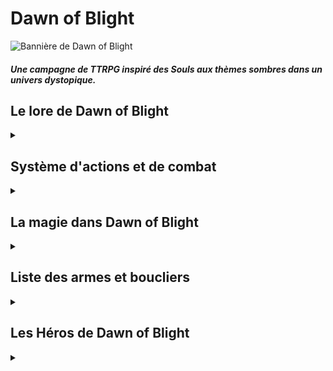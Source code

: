 # Dawn of Blight

![Bannière de Dawn of Blight](DoB_Banner.gif "Dawn of Blight")

##### Une campagne de TTRPG inspiré des Souls aux thèmes sombres dans un univers dystopique.

## Le lore de Dawn of Blight
<details>
<summary></summary>
### Localisation et date

Dawn of Blight prend place dans un futur dystopique où la population de l'Ici, ce plan de l'existence, a été réduite à une mèche de ce qu'elle représentait autrefois par une pandémie destructrice : le Fléau.

### Les comtés du Dawn

Les comtés du Dawn représentent l'entièreté du monde connu. Parmi eux, seul un océan est connu, à l'Est du Dawn, et est jusqu'à preuve du contraire d'une superficie infinie : Le Bord de l'Ici.

Mis à part la Tour de l'Aube et le Coeur Irréel, aucun point d'intérêt n'est connu dans le Dawn : suite aux ravages du Fléau sur les comtés, les villes à haute densité de population ont disparu.

Les clusters de propagation du Fléau se multiplient, et les zones sûres disparaissent les unes après les autres. Toute forme de vie semble être au bord de l'extinction...

Partout, les humains pourrissent et meurent, et avec eux, l'humanité de ceux qui survivent. La méfiance règne et "altruisme" est un mot dont le sens est depuis longtemps oublié.

### Le Fléau

Le Fléau est une affliction maintenant répandue dans le Dawn tout entier. Les personnes affectées par le Fléau semblent souffrir jusque dans le creux de leur âme, rendues démentes par la douleur et les symptômes psychologiques de la maladie longtemps avant qu'elle ne dévore leur enveloppe corporelle.

<img src="blightchest.webp" alt="Le Fléau" width="200"/>
<img src="blightchar1.jpg" alt="Le Fléau" width="150"/>
<img src="blightchar2.jpeg" alt="Le Fléau" width="200"/>

Les populations du Dawn ont des réactions différentes lors d'épidémies du Fléau : certaines tribus de peuples reclus, terrifiés par ses effets, abattent de sang-froid leurs pairs infectés avant de se débarasser de leurs cadavres; D'autres civilisations plus clémentes banissent leurs malades dans une zone de quarantaine où ils vivront et mourront entre eux.

Il est dit qu'aucune âme dans l'Ici ou les Ailleurs ne connaît de remède ni même de traitement contre le Fléau. Il semblerait que cette peste soit inarrêtable.

</details>

## Système d'actions et de combat

<details>
<summary></summary>
Dans Dawn of Blight, le combat est dangereux, et les personnages qui ne sont pas clairement destinés à résister aux coups (comme La Brute, l'Ornementé ou le Maître d'Armes utilisant un bouclier) devront faire preuve d'agilité pour esquiver les coups (le système de combat est orienté vers l'esquive plus que sur le tanking).

Chaque tour représente 6 secondes, pendant lesquelles chaque Héros peut effectuer des actions selon des règles définies. Le personnage peut :

 - Se déplacer de 30ft (~9m)
 - Effectuer une **Action Simple** (AS), comme attaquer avec ou sans arme, se déplacer à nouveau de 30ft ou ouvrir un coffre
 - Effectuer une **Action Rapide** (AR), comme ranger une arme ou en changer, asséner un coup de pommeau ou utiliser une compétence de Héros spécifiquement désignée comme *Rapide*

OU
 - Effectuer une **Action Lente** (AL), qui lui prendra le tour entier, l'immobilisant (comme la *Méditation* de l'Adepte) ou le déplaçant différemment d'un mouvement normal (comme l'*Attaque Sautée Arrière* du Maître d'Armes)


Les Héros ont aussi une et une seule (à l'exception de l'Adepte, du Maître d'armes se remémorant sa Présence et du Corrompu souffrant l'affliction du Jumeau, qui en ont deux) **Réaction** (R) par tour de jeu, leur permettant, alors que leur tour d'action est terminé, de réagir à une attaque ennemi ou un évènement de leur choix (à la discrétion du DM), en effectuant par exemple un pas de côté pour essayer d'éviter un coup d'épée ou une flèche.

Dans de rares cas, un Héros pourra effectuer une **Action Héroïque** (AH). Ces actions sont caractérisées par le fait qu'elles nécessitent plusieurs tours pour être amenées à terme, parfois en restreignant le mouvement du Héros.

### Réactions

#### Parades

Une parade permet au Héros qui l'effectue, s'il porte un bocle, d'ajouter sa Proficiency ou sa Dextérité à sa AC. Si un coup rate de cette façon, Le héros dévie le coup et peut porter un coup en retour ou profiter d'une autre façon de la déstabilisation de son adversaire.

#### Esquives

Une esquive est une manière pour le Héros d'éviter une attaque en en ignorant la totalité des dégâts. Cette Réaction repose énormément sur le jeu de rôle mais constitue une base importante du combat dans Dawn of Blight.

#### Anticipation ("bracing")

Une anticipation est l'action de se préparer à recevoir un coup lorsqu'il est impossible de l'esquiver ou le parer. Selon le contexte, une anticipation peut réduire les dégâts subis.

</details>

## La magie dans Dawn of Blight

<details>
<summary></summary>
Dans les comtés du Dawn, la magie, bien que rare, est puissante. Cependant, peu connaissent réellement ses origines : elle se repose en réalité sur la perturbation des frontières entre le plan d'existence sur lequel le Dawn se trouve et les autres, respectivement appelés par les initiés l'*Ici* et les *Ailleurs*.

C'est pourquoi les fanatiques de Ganagoth, une caste sectaire prêchant la parole d'un hypothétique être surpassant les frontières entre les Ailleurs, méprisent l'arrogance et l'élitisme des apprentis et érudits de la Tour de l'Aube car ceux-ci sont convaincus d'avoir la capacité de conjurer des sorts naturellement sans perturber l'équilibre de ces frontières.

Certains peuples nient l'existence de la magie dans son ensemble, comme les moines qui ne croient qu'en leur divinité et pense que les capacités des mages sont des dons de sa part.
</details>

## Liste des armes et boucliers

<details>
<summary></summary>

 - La plupart des armes de départ sont tirées de [ce site web](https://www.dandwiki.com/wiki/5e_SRD:Weapons).
 - Elles gardent leurs statistiques de base, si ce n'est le poids qui est géré différement dans Dawn of Blight.
 - Les Armes Super-Lourdes prennent une AS à dégainer, et les autres une AR. Les Armes de lancer Légères peuvent être dégainées et lancées en une seule AS. Sinon, deux AR peuvent être utilisées pour les dégainer puis les jeter.
 - Sont considérées "à distance" les armes utilisables seulement à distance.
 - Sont considérées "martiales" les armes définies comme telles dans le lien présent ci-dessus ou, pour celles qui en sont absentes, à la discrétion du DM. Les armes martiales sont restreintes au Maître d'Armes, l'Exilé, l'Ornementé et le Fou grâce à la compétence passive *Entraîné*.
 - Seuls le Maître d'Armes et l'Ornementé peuvent utiliser des boucliers simples grâce à la compétence passive *Protecteur*, et seul l'Ornementé peur porter ceux des catégories des martiaux et des Super-Lourds, grâce à la compétence passive *Muraille*. Porter un bouclier ou un bocle restreint les mouvements des Héros, ce qui est traduit dans Dawn of Blight par une limitation qui n'est évitable dans aucun cas d'une seule Réaction par tour. Les bocles n'accordent pas ou peu d'AC quand portés, mais permettent de parer et riposter aux coups (cf la section sur les parades dans "Système d'actions et de combat").
 - Les armes et boucliers n'ayant pas de stats proviennent du lien présent ci-dessus, leurs stats sont donc disponibles là-bas. Celles en ayant sont donc importées d'autres sources, des versions modifiées d'armes du lien ou sont crées de toutes pièces par moi-même.
 - Les armes et boucliers "désarmants" confèrent un avantage lors d'une tentative de désarmement dû à leurs formes.

Concernant les armes Super-Lourdes de mêlée :

 - Les armes "lentes" utilisent des AL au lieu d'AS, et des AS au lieu d'AR.
 - Les dés des armes "fiables" sont roulés à nouveau si tous tombent sur un 1.
 - Les dés de dégâts des armes avec le modificateur "Momentum" sont explosifs : ils sont roulés à nouveau en ajoutant les dégâts s'ils tombent sur la valeur maximale.

### Armes de mêlée

<details>
<summary></summary>

#### Armes Super-Lourdes de mêlée

<details>
<summary></summary>

Cette catégorie d'armes est restreinte d'utilisation à La Brute.

 - Maul : 1d12+1d4 contondant - Fiable <!-- total : 16+1, min 3 - a perdu le +1 au profit d'un Fiable (moins fort) car le d4 est plus reliable donc elle n'a plus besoin d'un aussi gros buff qu'avant -->
 - Lance de cavalerie : 4d4 perçant <!-- total : 16, min 4 -->
 - Massue lourde : 4d4 contondant <!-- total : 16, min 4 -->
 - Gantelets : 2d8 contondant - Fiable <!-- total : 16, min 3 -->
 - Hache géante : 3d8 tranchant - Lent - Momentum <!-- total : 24, min 4 -->
 - Tueur de dragons : 4d6 contondant - Lent - Momentum <!-- total : 24, min 4 -->
 - Fléau Hydre : 5d6 contondant - Lent <!-- total : 30, min 5 -->
 - Marteau Brise-roche : 3d10+1 contondant - Lent <!-- total : 30+1, min 4 -->
 
<!-- Valeurs basses :

 - Maul : 1d12+1 contondant : total 12+1, min 2
 - Lance de cavalerie : 3d4 perçant : total 12, min 3
 - Massue lourde : 3d4 contondant : total 12, min 3
 - Gantelets : 2d6 contondant - Fiable : total 12, min 3
 - Grande hache : 3d6 tranchant - Lent - Momentum : total 18, min 3
 - Tueur de dragons : 3d6 contondant - Lent - Momentum : total 18, min 3
 - Fléau quadruple : 4d6 contondant - Lent : total 24, min 4
 - Marteau Brise-roche : 2d12+1 contondant - Lent : total 24+1, min 3
 
 mais c'était pas assez fort par rapport aux armes lourdes normales
 
 -->
 
<!-- plus de petits dés = reliable donc plus de dégâts en moyenne que peu de gros dés, donc le second cas est buff pour égaliser. voir https://dice.clockworkmod.com/ et https://www.reddit.com/r/dndmemes/comments/clplas/an_analysis_of_1d12_vs_2d6_and_3d4_after_1000000/ -->
 
</details>

#### Armes simples de mêlée

<details>
<summary></summary>

##### Armes Lourdes :

 - Masse d'armes

##### Armes Moyennes :

 - Massue
 - Bâton
 - Lance
 - Arbalète légère

##### Armes Légères :

 - Dague
 - Hachette
 - Javelot
 - Marteau court
 - Couteau de lancer
 - Arc court
 - Fronde
 - Faucille
 
</details>

#### Armes martiales de mêlée

<details>
<summary></summary>

##### Armes Lourdes

 - Hache de combat
 - Fléau
 - Fauchard : 1d10 tranchant *ou* perçant
 - Grande épée
 - Hallebarde : 2d4 tranchant *ou* perçant
 - Étoile du matin
 - Pic
 - Pic de guerre
 - Arbalète lourde
 - Arc long
 - Cordelame : 1d8 tranchant

##### Armes Moyennes

 - Épée longue
 - Rapière
 - Cimeterre
 - trident
 - Fouet
 - Khopesh : 1d6 tranchant - Désarmant

##### Armes Légères

 - Épée courte : 1d6 tranchant *ou* perçant
 - Sarbacane : 1d2 perçant
 - Arbalète à main
 - Dague de parade : 1d4 perçant - Désarmant

</details>

</details>

### Armes à distance

<details>
<summary></summary>

#### Armes simples à distance

<details>
<summary></summary>

##### Armes Moyennes :

 - Arbalète légère

##### Armes Légères :

 - Javelot
 - Couteau de lancer
 - Arc court
 - Fronde

</details>

#### Armes martiales à distance

<details>
<summary></summary>

##### Armes Lourdes

 - Arbalète lourde
 - Arc long

##### Armes Moyennes

 - Tromblon : portée conique 10ft (3m), 2d4 perçant *ou* contondant (en fonction du type de munition)

##### Armes Légères

 - Sarbacane
 - Arbalète à main

</details>

</details>

### Boucliers

<details>
<summary></summary>

#### Boucliers Super-Lourds

<details>
<summary></summary>

- Serpent d'Argent : +5 AC pour les attaques de dos, +1 pour les autres. Ce bocle est fixé sur un bras d'armure, dont un extension s'enroule autour de l'épaule du porteur et fond en cape articulée à l'arrière, protégeant le dos. Il nécessite une AL pour être porté ou retiré et inflige un malus limitant le porteur à 25ft par tour de vitesse de base.
- Fer Déchu : +7 AC. Est de forme oblique, protégeant en arc de cercle le front du porteur. Restreint les mouvements à 10ft par tour.

</details>

#### Boucliers simples

<details>
<summary></summary>

##### Boucliers lourds :

- Pavis : +5 AC, Ne peut être utilisé que lorsque placé devant soi (prend une AS).
- Scutum : +4 AC, Peut être porté à une main, Restreint les mouvements à 10ft par tour.


##### Boucliers moyens :

- Bouclier en bois : +1 AC, Explose après 20 dégats, inflammable.
- Écu : +2 AC, Se brise après 30 dégâts ou 20 en une seule attaque.
- Targe : +1 AC, Se brise après 30 dégats, Permet de tenir une lance à une seule main mais limite les déplacements à 15ft par tour.

</details>

#### Boucliers martiaux

<details>
<summary></summary>

##### Boucliers lourds :

- Arbalétrier bouclier : 2d6+1d4 perçant - Lent, Tire des carreaux, +2 AC, Le bouclier se brise après 25 dégâts ou 20 en une attaque. L'arbalétrier est toujours utilisable.
- Bouclier creux : +4 AC. Peut être frappé d'une arme contondante pour effectuer un son qui inflige moitié moins de dégâts de force à toutes les créatures à 20ft à la ronde non préparées.


##### Boucliers moyens :

- Bouclier lanterne : +1 AC, Se brise après 25 dégâts, Émet de la lumière jusqu'à 30ft, Permet de porter un objet dans la main qui le porte, Les attaques effectuées avec la main qui le porte font 1d6 de dégât contondant.
- Bouclier projeté : +2 AC, Se désactive après 20 dégâts jusqu'au prochain repos long, Se brise après 20 dégâts en une seule attaque, Peut être activé ou désactivé avec une AR.
- Bouclier aimant : +2 AC, Se brise après 30 dégâts ou 20 en une seule attaque, Attire tous les objets en métal à moins de 10ft avec une force douce et 5ft avec une force puissante. les ennemis tenant des armes ou portant des armures de métal doivent effectuer un jet de constitution avec un DC de 4 pour ne pas perdre leur arme ou trébucher et de 10 pour ne pas dévier vers le bouclier si la force est douce. Si elle est puissante, les DC sont de 8 et 14.

</details>

</details>

### Bocles

<details>
<summary></summary>

Les bocles permettent d'effectuer une parade.

#### Bocles simples

<details>
<summary></summary>

##### Bocles moyens :

- Bocle de métal : +1 AC. Empêche de porter une arme à deux mains.


##### Bocles légers :

- Bocle réduit de métal

</details>

#### Bocles martiaux

<details>
<summary></summary>

##### Bocles moyens :


- Bocle lanterne : Émet une lumière jusqu'à 30ft à la ronde.
- Bocle de mage : permet de parer un coup jusqu'à 10ft de distance, pour se protéger soi ou un allié.

##### Bocles légers :

- Bocle réduit miné : Explose à la première parade sans se briser, infligeant 2d4 de dégâts de feu à l'attaquant sur un lancer de dextérité raté, et 1d4 sur un lancer réussi. Il se comporte ensuite comme un Bocle réduit de métal.
- Bocle réduit pointu : Présente une pointe qui peut être utilisé comme arme lors d'une AR pour infliger 1d4 de dégâts contondants.

</details>

</details>

</details>

## Les Héros de Dawn of Blight

<details>
<summary></summary>

##### Les descriptions ici présentes des compétences ne comportent pas, pour la plupart, de valeurs numériques. Les valeurs sont disponibles sur les arbres de compétences.

### Le Maître d'armes

<details>
<summary></summary>

<img src="masterofarmsmale.jpeg" alt="Maître d'armes" width="200"/>
<img src="masterofarmsfemale.png" alt="Maître d'armes" width="200"/>

##### Le Maître d'armes est un guerrier expérimenté et durci par la guerre, dont l'expérience de combat peut être mesurée au nombre de cicatrices. Son expertise des armes de mêlée lourdes est inégalable.

#### Passifs au niveau 0 :

 - *Harnaché* : Le Maître d'armes est le seul personnage possédant plus de deux emplacements d'armes. Il est équipé de :
   - Un crochet dorsal, qui peut accueillir une arme lourde ou une arme moyenne
   - Un fourreau de hanche, qui peut accueillir une arme moyenne ou deux armes légères
   - Un fourreau lombaire, qui peut accueillir une arme légère à l'horizontale.
	
 - *Protecteur* : Le Maître d'armes est le seul, mis à part l'Ornementé, à pouvoir utiliser des boucliers et des bocles. Lorsqu'il porte un bouclier (et non un bocle), le Maître d'Armes ne peut avoir qu'une *Réaction* par tour, même si des compétences l'affectant indiquent le contraire.
 - *Forgé par la guerre* : Le Maître d'armes, fort de son expérience au combat, a un bonus naturel de +2 à tous les jets d'attaque en mêlée.
 - *Polyvalence* : Les arbres de compétence du Maître d'armes se rejoignent à chaque niveau et ne requièrent pas d'adjacence avec la dernière compétence choisie, lui permettant de choisir n'importe quelle compétence disponible lors du passage d'un niveau.

#### Compétences Actives au niveau 0 :

 - *Feinte* : Le Maître d'armes est capable de déceler le potentiel d'une arme qu'un simple mercenaire ne verrait pas. Il peut donc utiliser son Action Rapide en plus de son Action Simple lorsqu'il attaque, pour attaquer avec un avantage.
<!-- TODO autres compétences actives ? -->

#### Arbres de compétences :

Le Maître d'armes a accès à quatre arbres de compétences :

 - *Souvenirs de l'Art de Combat* : Cet arbre permet au Maître d'armes de se remémorer des techniques qu'il a apprises au cours de sa vie. C'est ici que vous trouverez de nouvelles compétences requérant de l'agilité et de la maîtrise des armes. <!-- genre tournoyer avec l'arme etc -->
 - *Souvenirs de Force* : Cet arbre contient tous les souvenirs des exploits de force que le Maître d'armes a un jour atteint. Dans cet arbre de compétences, vous trouverez des compétences nécessitant de la force brute, utiles en combat comme ailleurs. <!-- techniques genre briser une garde avec une arme lourde, ou une porte avec un coup de pied. Actions Lentes -->
 - *Souvenirs de Robustesse* : Cet arbre représente tous les souvenirs des jours anciens où le maître d'arme était solide. Vous retrouverez ici des compétences améliorant la longévité du Héros ou permettant de faire de lui le centre d'attention des rangs ennemis. <!-- (tank, taunting -->
 - *Souvenirs de Présence* : Cet arbre est rempli de souvenirs de jours où le Maître d'armes a prouvé ses capacités sur le champ de bataille, faisant résonner son nom dans toutes les bouches des comtés du Dawn. Il présente les compétences permettant au Héros de combattre contre des ennemis multiples et d'utiliser son aura elle-même comme une arme. <!-- capacité à gérer plusieurs ennemis en même temps et force psychologique -->

#### Équipement de départ :

Emplacements : 

 - Crochet dorsal : Une arme lourde ou une arme moyenne
 - Fourreau de hanche : Une arme moyenne ou deux armes légères
 - Fourreau lombaire : Une arme légère

</details>

### Le Corrompu

<details>
<summary></summary>

##### Le Corrompu est un mercenaire au triste destin, dont le corps et l'âme furent infectés par une Entité venue d'un Ailleurs inconnu lors d'une mission qui tourna mal.

#### Passifs au niveau 0 :

 - *Deux fois deux yeux* : L'Entité ayant une conscience et une perception du monde propre à elle, elle peut aider le Corrompu en le prévenant parfois des dangers qui l'entourent ou des avis qu'elle a sur des situations ou des personnages. <!-- Il gagne occasionnellement aussi un bonus de +1 aux jets de sagesse --> 
 - *Ouïe du vide* : L'Entité sent les perturbations entre les Ailleurs et peut prévenir le Corrompu d'éventuelles tentatives d'attaques magiques.
<!-- TODO actifs arbre de compétence :  - *Enveloppe Instable* : Le Corrompu est capable de repousser violemment une personne qui touche sa peau nue d'une onde de choc envoyée par l'Entité.
 - *Sacrifice Protecteur* : L'Entité sacrifie une partie de son être pour boucher un portail ouvert par un sort ennemi, l'empêchant d'exister dans l'Ici. -->

#### Compétences actives au niveau 0 :

 - *Perturbation mineure* : AS. Le Corrompu perturbe légèrement l'équilibre entre l'Ici et les Ailleurs dans un point donné que peut atteindre l'Entité tendant le bras. Cette zone reste à cet endroit un tour, et tout personnage dont la tête la traverse est perturbé, voyant un court instant la frontière entre le réel et l'impossible se brouiller. Il est donc objet d'un désavantage dans tous ses jets de perception et de réaction. <!-- niveaux suivants : plus longtemps OU plus gros, et l'un ou l'autre pas les deux -->
<!-- TODO autres-->

<!-- tp ou portail / passer à travers mur / coup de main : main de l'entité au même endroit que main du corrompu --> 

#### Arbres de compétences :

Le Corrompu a accès à trois arbres de compétences :

 - *Affliction du condamné* : Cet arbre, qui représente la force de l'Entité habitant le Corrompu, contient des compétences puissantes mais qui forceront le Héros à s'abandonner à chaque fois un peu plus à elle, décuplant son pouvoir en en payant le prix : son humanité.
 - *Affliction du jumeau* : Le Corrompu empreintant ce chemin apprend à cohabiter avec l'Entité et établit une communication qui lui apporte des compétences stratégiques et de reconnaissance, dont l'efficacité est démultipliée par les deux esprits l'habitant.
 - *Affliction du démoniste* : Cet arbre représente la volonté du Corrompu. Il propose des compétences qui lui permettront de maîtriser l'entité, la réduisant à un simple outil, révélant des sorts de divination et de dématérialisation techniques qui se reposent sur la complexité de la conscience humaine et permettront au Corrompu de quitter son enveloppe corporelle.

Les arbres du Corrompu se rejoignent à certaines compétences "ponts" :

 - *Afflictions du Condamné et du Jumeau* : Ces compétences demandent au Corrompu de laisser l'Entité prendre le contrôle pendant un temps tout en restant conscient.
 - *Afflictions du Jumeau et du Démoniste* : À l'inverse, ces compétences permettent au Corrompu de puiser dans les pouvoirs bruts de l'Entité et de s'échapper un instant des limites de son corps humain sans pour autant l'abandonner.

</details>

### L'Érudit

<details>
<summary></summary>

##### L'Érudit est un prodige de la Tour de l'Aube, formé dans les arts des quatre écoles de magie.

#### Passifs au niveau 0 :

 - *Élève modèle* : Le mage est intelligent, et a longuement étudié dans l'anticipation de ses missions pour la Tour. <!-- Il possède un bonus de +1 à tous les jets d'intelligence --> 
 - *Entraînement Psionique* : Le mage, fort de son entraînement dans la Tour, possède une résistance accrue aux attaques mentales. <!-- désavantage contre lui -->

#### Compétences actives au niveau 0 :

 - *Séparation* : AS. L'Érudit peut écarter violemment des objets d'un même élément ou briser un objet déjà fragile.
 - *Flèche élémentale* : AS. L'Érudit est capable de conjurer une flèche grossière d'un élément de son choix.
 - *Courage* : AS. L'Érudit sait user de ses mots et de ses pouvoirs pour agir sur la perception d'un allié, lui permettant de faire abstraction de dommages pris pendant un instant. <!-- pv temporaires vraiment temporaires genre +3 HP pendant 3 tours -->
 - *Suggestion* : AR. L'Érudit peut utiliser sa magie pour appuyer ses propos et les faire sembler plus convaincants à qui les entend.

#### Arbres de Compétences :

L'Érudit a accès à quatre arbres de compétences correspondant aux quatre écoles de la Tour de l'Aube :

 - *École de la destruction* : Cet arbre de compétences, représentant des sorts utilitaires enseignés dans la Tour mais détournés par ses apprentis, contient des sorts capable de détruire, d'une façon ou d'une autre, des éléments présents autour de l'Érudit. Ces sorts sont dangereux, et demandent de la part des érudits un bon niveau de contrôle d'eux-mêmes pour ne pas mal finir. <!-- Plus les sorts sont puissants puis il perd le contrôle -->
 - *École du mimétisme : Cet arbre contient les sorts les plus artistiques de la Tour. La déformation des éléments qui les entourent permettent aux érudits de forger le monde à leur bon vouloir. Malheureusement, personne n'est assez puissant pour combiner taille, durée, solidité et finesse dans un seul sort. <!-- (contrôle des éléments pour autre chose que de la destruction, genre des cages) - t'es obligé de perdre soit la taille de ces constructions, soit leur durée, leur solidité ou leur précision -->
 - *École de l'ouverture* : Cette école est celle des altruistes, aussi peu nombreux qu'ils soient dans l'environnement orgueilleux et élitiste de la Tour de l'Aube. Elle enseigne aux apprentis des sorts de soin, d'aide et de protection. <!-- (soin, buffs, armures) -->
 - *École du contrôle* : Cet arbre représente l'enseignement dispensés aux apprentis de la Tour concernant les esprits. Il présente des sorts orientés vers le contrôle du psyché et la manipulation. Les sorts les plus puissants demandent aux érudits de se concentrer, faisant abstraction de leur alentours. <!-- Plus les sorts sont puissants plus ils demandent de concentration, le coupant du monde -->

<!-- sort double jump : plateforme en air qui dure un tour ? pour que qqn d'autre saute dessous ou lui-même -->

Les quatre arbres de compétences de l'Érudit se rejoignent à certains sorts, partagés entre les écoles. <!-- 
destruction / mimétisme : bombes élémentales
mimétisme / ouverture : armures
ouverture / contrôle : liaisons entre les esprits de ses potes (entre eux ou avec ses adversaires ou même les adversaires entre eux), débuffs ennemis -->

</details>

### La Brute

<details>
<summary></summary>

##### La Brute est un ogre monstrueux aux origines volcaniques singulières, qui frappe avant de parler et agit avant de réfléchir.

#### Passifs au niveau 0 :

 - *Taille Gargantuesque* : La Brute est énorme, lui permettant de s'interposer au milieu d'un combat ou d'une zone de taille réduite pour changer le cours de l'action. Cependant, cette taille peut s'avérer problématique dans des situations nécessitant de la discrétion ou de l'agilité. <!-- malus de -2 sur les jets de discrétion et bonus de +2 sur les jets de constitution -->
 - *Force de Goliath* : La Brute, de par sa taille et ses origines guerrières, est capable de prouesses de force qu'un humain n'atteindrait jamais, même avec de l'entraînement, sans l'intervention de la magie.  
La Brute est le seul Héros capable de porter les armes de la catégorie ultra-lourdes, telles que les marteaux brise-roche, les massues montagnes, les gantelets, *etc*. <!-- +2 sur les jets de force aussi -->
 - *Sang Chaud* : La Brute tient difficilement en place : Il est difficile pour elle de ne pas s'énerver lorsque provoquée, par exemple. <!-- justifie aussi le même malus de -2 sur la discrétion et désavantage sur les jets de sagesse lorsque provoqué -->

#### Compétences actives au niveau 0 :

 - *Éruption* : AS. La Brute entre dans un état de rage aveugle et alors que son coeur bat à une vitesse folle, son sang se met à bouillir. Dans cet état, la peau de la brute est rouge et fumante, et des jets de vapeur s'échappent de ses pores. La Brute est incapable de tenir une arme en bois ou en métal sans la détruire, mais obtient un bonus de dégâts et de constitution considérables grâce à cette montée d'adrénaline -- non sans en payer le prix ensuite. Sortir de cet état consomme une AR. 

#### Arbres de compétences :

La Brute possède deux arbres de compétences :

 - *Descendance Monstrueuse* : Cet arbre contient des compétences liées à la descendance d'ogre de La Brute, qui lui permettront de mettre à l'oeuvre sa force dans des épreuves de destruction et de dégâts bruts. C'est aussi ici qu'il acquerra la capacité de terrifier ses adversaires lors de ses excès de rage comme en dehors.
 - *Descendance Volcanique* : Cet arbre de compétences correspond à la descendance de brasier de La Brute. C'est dans celui-ci que vous trouverez des compétences lui permettant d'améliorer ses dégâts de feu et de chaleur, de produire plus de dégâts lors de sa compétence *Éruption* et de mieux y résister lui-même.
<!-- citation de shakespeare intelligence mdr dans une compétence complètement hors-sol -->

</details>

### L'Adepte

<details>
<summary></summary>

##### L'Adepte est un pieux moine guidé par sa foi. Sa spiritualité est l'origine de sa force et fait de lui la preuve vivante que cette force peut prévaloir sur celle du corps. Les arts martiaux aident pas mal.

#### Passifs au niveau 0 :

 - *Un esprit sain dans un corps sain* : L'Adepte est frêle, mais sa foi est robuste, et rien ne peut l'ébranler. L'Adepte a **très** peu de points de vie mais chacun de ces PV est protégé par des points de *Foi*, qu'il peut récupérer en *Méditant*. <!-- compétences Un esprit sain dans un corps sain II - III - IV : 7, puis 10, puis 12 PF par PV -->
 - *Sixième sens* : L'Adepte est de nature calme et observatrice. Il peut réagir deux fois par tour aux actions adverses.
 - *No Stress* : L'Adepte ne gâche aucune goutte de sueur dans des mouvements surperflus, et aucune seconde passée à bouger ne l'est en vain. L'Adepte peut utiliser une AS et deux AR par tour. <!-- compétence No Stress II : il peut utiliser une fois une AR en tant qu'AS une fois par short rest-->
 - *Je Connais Le Kung-Fu* : L'Adepte est un artiste martial aguerri et sa foi lui proscrit d'utiliser des armes. Il ne peut donc se battre qu'à mains nues, mais jouit d'un bonus de dégâts dans cette pratique.

#### Compétences Actives au niveau 0 :

 - *Méditation* : AL. L'Adepte s'assoie en tailleur et fait abstraction totale du monde qui l'entoure. Dans la tranquilité, il trouve la plénitude, ainsi que tous les Points de Foi perdus pour le PV actuel. La *Méditation* est interrompue par une attaque. <!-- Méditation II : si déjà à fond dans la foi d'un PV, il peut récupérer un autre PV avec 0 de foi en méditant -- Méditation III : la méditation lui laisse quand même une réaction par tour, qui brise la méditation aussi, mais au moins ne lui fait pas perdre de PV s'il parvient à esquiver -- Méditation IV : Il récupère tous les PF ET le PV avec 0 de foi quand il médite -->

#### Arbres de compétence :

 - *Voie du corps* : Cet arbre de compétence représente l'entraînement assidu que l'Adepte a suivi pour faire de son enveloppe charnelle le récipient parfait pour un esprit robuste. Il contiendra des compétences lui permettant d'augmenter les dégâts produits à chaque tour, souvent en attaquant de manière répétée.
 - *Voie de l'esprit* : Cet arbre contient toutes les compétences relatives à la concentration hors-normes de l'Adepte. S'y trouvent des compétences actives et passives relatives à celle-ci, qui lui permettront de résister aux dégâts psychiques ou de lire les mouvements de ses adversaires.
 - *Voie de la foi* : Cet arbre contient les compétences liées à la foi inébranlable de l'Adepte, comme des prières accordant des protections divines ou des aides en combat.

Les arbres de compétences se rejoignent sur certaines compétences ponts, qui mêlent les caractéristiques de deux arbres.

<!-- chaque dégât = 2 points de volonté ? maybe prière qui fait que chaque dégât = 1 point de volonté ? -->

</details>

### L'Exilé

<details>
<summary></summary>

##### L'Exilé est un marin épéiste originaire d'une île de l'Archipel des Météores à l'Est des comtés du Dawn, dans le Bord de l'Ici. Son passé est brumeux, mais il ne tient pas son nom de nulle part.

#### Passifs au niveau 0 :

 - *Iaido* : L'Exilé a pratiqué le *Iaijutsu*, ou l'étude de l'art de dégainer le sabre, et obtient un considérable bonus lorsqu'il attaque en premier, par surprise ou par opportunité.
 - *Calme du loup* : L'Exilé, dans sa vie de pêcheur, a appris à ne pas effrayer ses prises. Il est particulièrement silencieux lorsque la situation l'impose et sait tirer profit de ses capacités de discrétion. Il est aussi, de ce fait, plus facilement caché dans la fumée et la brume.
 - *Grimpeur* : L'Exilé a passé sa vie de marin à escalader les mâts et les échelles de cordes des bateaux voguant sur le Bord de l'Ici. Il est agile et sait faire profit de toutes les accroches présentes sur une surface pour y grimper avec plus de facilité. Il est aussi capable de monter des murs plus hauts que ce dont la moyenne est capable. <!-- Grimpeur II : L'Exilé obtient une corde au bout de laquelle est attachée un poids en métal, lui permettant de swing sur toutes les poutres et autres barres qu'il trouve, ou de grimper sur un mur surplombé d'un poteau vertical. En combat, la détacher de sa ceinture utilise une AS -- Grimpeur III : La corde de l'Exilé est enfilée dans une manchette autour de son bras, lui permettant de la dégainer rapidement, même en combat avec une AR. Il peut maintenant aussi s'en servir pour des attaques de type lasso et swing en plein combat -- Grimpeur IV : L'Exilé remplace sa corde - et son bras droit - par une prothèse à ressort chargée d'un grappin en métal, qui lui permet (à l'aide d'une AR en combat) de tirer ce grappin dans une surface, aussi dure que du bois ou aussi fragile qu'un torse humain. il lui faut une AS pour rétracter son grappin avec une petite manivelle, ou une AL s'il s'agit de tracter un poids, comme un corps -- Grimpeur V : La prothèse de l'Exilé est maintenant chargée d'un moteur qui rétracte violemment le grappin au lieu d'une manivelle. Il peut donc le rétracter avec une AR, ou une AS s'il s'agit de tracter un poids. -->

#### Capacités actives au niveau 0 :

 - *Sprint Estoc* : AS. L'Exilé sprinte en avant (en plus de son déplacement) et saute l'épée tendue, dans un mouvement perforateur. Ce coup peut percer les armures de cuir. <!-- compétence II : Sprint Croissant : AS, l'exilé sprinte en avant et slice à l'horizontale, dans un coup moins puissant que le sprint estoc mais qui permet de couper plusieurs ennemis en même temps -- compétence III : Sprint Balayeur : AS, l'exilé sprinte en avant et slice à l'horizontale tout en glissant en coupant les chevilles de ses adversaires -->
 - *Bombe Fumigène* : AR. L'Exilé jette une bombe fumigène sous ses pieds, qui explose instantanément. Toute personne dans un rayon de 5 pieds du point d'impact gagne une immunité aux attaques d'opportunité et les attaques (qui ne sont pas des attaques de zones) sur eux ont un désavantage. L'Exilé peut utiliser une AS pour l'envoyer autre part, à distance maximale de 30ft (9m). Cette compétence est disponible 2 fois par long repos, puis 3, 4 et 5 au niveaux II, III et IV de compétence. <!-- compétence bombe tout court, bombe à eau (inoffensive), bombe à poivre (lacrymo), bombe à huile (glissante), bombe à toiles d'araignées (collante) -->

<!-- grappin, tyrolienne quand amélioré -->

#### Arbres de compétence :

L'Exilé a accès à trois arbres de compétences :

 - *Quête du loup solitaire* : Cet arbre de compétence représente les capacités de sabreur de l'Exilé qui lui ont valu son nom. Les compétences présentes ici se concentrent donc sur cet art, dans l'offense comme la défense ou l'esquive.
 - *Quête de l'harmonie* : Cet arbre représente la quête intrinsèque de paix et de pardon de l'Exilé. S'y trouvent des compétences alliant ses origines marines et l'art de l'épée ou lui conférant des compétences passives pouvant l'aider en combat.
 - *Quête du loup de mer* : Les compétences présentes dans cet arbre sont liées aux origines marines de l'Exilé et lui conféreront un avantage tactique certain en combat grâce aux avancées technologiques de son peuple.

Ses arbres de compétences se rejoignent régulièrement sur des compétences ponts, qui permettent un passage d'un arbre à l'autre.

</details>

### Le Martyre

<details>
<summary></summary>

##### Le Martyre, protecteur de la faune et la flore de son comté, est un être aussi puissant que souffrant qui a depuis longtemps oublié le sens du mot "humain", car il n'en a pas vu depuis longtemps, ni dans ses terres ni dans son reflet. Personne ne connaît son passé, pas même lui : après des dizaines -- centaines ? -- d'années immobile dans la forêt, la nature a repris ses droits, meurtrissant son corps et son esprit.

#### Passifs au niveau 0 :

 - *Cécité* : Les yeux du Martyre sont percés de ronces, le rendant aveugle, mais il a appris dans son sommeil à entendre le chant du monde qui l'entoure. Bien qu'il ne puisse lire ou voir les couleurs, il est étranger aux concepts de lumière et d'ombre et voit avec la même clarté même dans le noir.
 - *Arrachures* : Le Martyre est couvert de ronces, des yeux aux mains, du dos aux jambes. Ces ronces, si elles forment un bouclier naturel contre les attaques non-armées et qui impliquent l'utilisation de fibres, l'entravent aussi dans ses actions en combat, l'heurtant lorsqu'il tente des attaques de mêlée. Elles apportent aussi un bonus de dégâts à ses propres attaques non-armées (qui l'heurtent aussi !).
 - *Nature Instable* : La flore retenant le Martyre prisonnier est instable et bien qu'elle le fasse souffrir, ne laissera pas l'être qu'elle parasite mourir. En *Réaction* à une attaque, Lancez un d4 :  
| Résultat du dé | Réaction |
|---|---|
| 1 | L'arme ou le membre de l'attaquant reste coincé dans des ronces autour du Martyre. Dans le cas d'une arme, l'ennemi est désarmé; Dans le cas d'un membre, l'ennemi est restreint de rester adjacent au Martyre, voit ses dégâts contre lui divisés par 2 et doit effectuer un jet de force au début de chacun de ses tours. En cas d'échec, il prend 1d2 de dégâts perçants, reste coincé, puis commence son tour. En cas de succès, il s'extirpe des ronces. Si l'attaque était à distance, aucun de ces effets ne s'applique mais le Martyre broie la munition dans son organisme et récupère 1 PV après l'attaque. |
| 2 | Les plantes parasitant le Martyre font exploser leurs bourgeons, propulsant une fumée toxique sur les yeux de l'adversaire, entravant sa vue. Pendant le prochain tour, il effectue tous ses jets de perception (et autres jets nécessitant la vue, à la discrétion du DM) et d'attaque avec un désavantage. |
| 3 | Une plante explosive est touchée par l'attaque de l'adversaire et envoie des graines explosives sur celui-ci. Si l'adversaire ne porte pas de gants ou d'armure couvrant son visage, ses mains ou son torse, ces graines se plantent dans sa peau, et explosent au début du prochain tour du Martyre, infligeant 1d8 de dégâts de poison, puis disparaissent. Si l'attaque était non-armée, l'adversaire prend à l'impact 1d6 de dégâts perçants, et le Martyre la moitié de ces dégâts. |
| 4 | L'attaque touche une germe infectée qui détruisait le corps du Martyre. Roulez un d6. Sur un 5, le Martyre ne prend que la moitié des dégâts reçus. Sur un 6, le Martyre n'en prend aucun. Autrement, le Martyre prend les dégâts comme donnés par l'attaque. | <!-- Nature Instable II : si le martyre prend plus de 15 dégâts d'un coup, il roule 2 fois -- III : si le martyre prend 25 dégâts d'un coup, il roule 3 fois -->
 - *Sacrifice* : Le Martyre est déchiré par les années de destruction par la nature. Plus il souffre, plus il peut produire de dégâts.
 - *Faune Empathique* : La faune comprend la souffrance du Martyre et est plus prompte à suivre ses chants et ses paroles. <!-- proficiency à jets de animal handling -->
 - *Flore Apathique* : La flore, bien qu'elle soit la source de ses souffrances, est connue du Martyre. Il sait faire profit de ces connaissances. <!-- proficiency à jets de Nature et Survival -->

<!-- *Phoenix* : Si le Martyre subit un coup fatal, il peut une fois par Repos Long survivre avec 4 PV en produisant (ou non, selon son choix) une explosion de poison et de ronces déchirées qui inflige 2d6 de dégâts de poison et 2d6 de dégâts tranchants à tous les personnages à moins de 15ft (5m). -->

#### Compétences actives au niveau 0 :

 - *Trêve* : Le Martyre puise dans la force de son parasite et recouvre un membre de son corps d'écorce, offrant une immunité aux attaques contondantes et à sa capacité passive *Arrachures* (qui fait toujours effet sur ses adversaires !) pour ce tour. Il gagne 2 AC contre les attaques tranchantes. Les attaques perçantes ne sont pas affectées par cette compétence. <!-- Trêve II : Le membre devient de la racine brute, réduisant les dégâts tranchants de moitié en plus du +2 AC, et +2 AC aux perçants -- Trêve III : Le membre devient de la pierre, devenant immun aux dégâts tranchants et réduisants les dégâts perçants de moitié en plus du +2AC. -->

<!-- *Effet Papillon* : morceaux de lui s'envolent en tant que papillons et il perd de la vie constamment, mais pour chaque qu'il récupère il reprend de la vie, niveau supérieur ses potes peuvent le récupérer. -- *Cri De Douleur* : Le Martyre écrase ses paumes sur les ronces plantées dans ses yeux dans une explosion de sang, et émet un beuglement primitif qui s'entend à des dizaines de mètres à la ronde. Tous les personnages à moins de 30ft (9m) autour de lui sont effrayés et les animaux et créatures non-intelligentes à moins de 150ft (45m) s'enfuient ou s'envolent. Toutes les créatures intelligentes à moins de 150ft sont alertées. -- *Golemine* : Invoque un petit golem de pierre à partir de cailloux et galets présents à moins de 30ft (9m) du Martyre. Ce golem joue ses tours après ceux du Martyre et n'effectue que deux actions : il se dirige à chaque tour vers l'ennemi le plus proche sur 15ft (5m), et explose lorsqu'à moins de 5ft d'un ennemi. Cette explosion cause 2d4 de dégâts contondants à tous les personnages, ennemis comme Héros, à 5ft ou moins. -- Tréant -- Rat -- Guêpes / Frelons -- Farfadet malicieux : timebomb qui crie ou pleure pour attirer les ennemis qui ne le voient pas, s'ils le voient ils ne sont pas bernés. -->

#### Arbres de compétences :

 - *Naissance* : Cet arbre de compétences se concentre sur les compétences druidiques du Martyre, lui permettant de créer des poisons, des êtres amalgamant magie et flore et des plantes.
 - *Souffrance* : Cet arbre de compétences contient toutes les compétences relatives à l'affliction du Martyre. S'y trouveront toutes les capacités liées au sacrifice et à la force qu'il gagne lorsqu'il perd de la vie.
 - *Essence* : Cet arbre est lié aux compétences d'appel et de communication du Martyre, lui permettant de parler aux êtres vivants qui l'entourent, d'attirer les animaux et d'en contrôler l'esprit et de maîtriser la pousse des plantes avec lesquelles il résonne.

</details>

### L'Ornementé

<details>
<summary></summary>

##### L'Ornementé n'était qu'un simple garde d'élite du village d'Aléa avant qu'un combat dévastateur entre deux archimages au cours duquel fut lancé le sort *Fusion Morbide* ne change à jamais sa vie. Il ne fait aujourd'hui plus qu'un avec son armure, et l'enlever lui serait mortel. Cependant, celle-ci fait maintenant partie intégrante de son corps et personne ne sait protéger ses alliés mieux que lui.

#### Passifs au niveau 0 :

 - *Harnaché* : L'Ornementé est équipé de :
   - Un crochet dorsal, qui peut accueillir une arme ou bouclier lourd.e, une arme ou bouclier moyen.ne ou un bouclier Super-Lourd.
   - Un fourreau de hanche, qui peut accueillir une arme ou bouclier moyen.ne ou deux armes et / ou bocles léger.ères.

- *Protecteur* : L'Ornementé est le seul, mis à part le Maître d'armes, à pouvoir utiliser des boucliers et des bocles. Lorsqu'il porte un bouclier (mais pas un bocle), l'Ornementé ne peut avoir qu'une *Réaction* par tour, même si des compétences l'affectant indiquent le contraire.

- *Muraille* : L'Ornementé connait les boucliers comme personne et y trouve une protection unique. Les boucliers (et non les bocles) portés par ce Héros offrent +2 AC en plus de leur valeur affichée. Cette compétence permet aussi à l'Ornementé de porter les boucliers des catégories des martiaux et des Super-Lourds, et de porter les boucliers lourds à une seule main (ce qui a pour effet de ne pas lui accorder le bonus de +2 AC). Il peut aussi porter le scutum à une main sans subir de malus de mouvement (sans bonus de +2 AC).

L'Ornementé (Paladin, protecteur : corps en armure toujours, vraiment lent) arbre de l'ange, <!-- trouver des arbres / copier le passif protecteur du maître d'armes + armure magique qui a des capacités terre - passif réaction protection d'un mec pas très -->

Le Fou (Barde, danseur, se bat en dansant, possède des branchies qui échoent de la musique comme une sirène) (armure orange légère à la Nod dans Epic de disney, avec des colliers de cou oranges / or)
<!-- actif Sirène ou Jukebox qui permet d'imiter un son, niveau I : une voix, niveau II : bonus quelconque sur la conviction, niveau III : charme qqn comme une sirène, niveau IV : le fait faire qqch carrément -->

chaque arbre de compétences donne X points qui peuvent être partagés : exemple si tu passes niveau 5, t'as 5 points, tu peux prendre un truc niveau 5 ou un 4 et un 1 ou un 2 et un autre 2 et un 1 peu importe, mais tu dois tout dépenser à chaque niveau pas le choix. tu peux dépenser le prix d'un sort + 1 pour l'avoir sans avoir ceux qui le lient à celui où t'es

</details>

<!-- TODO / idées : faire un tuto pour chaque perso ou chacun des joueurs joue son Héros en entraînement et les autres joueurs jouent des adversaires : 
 - Le Maître d'armes se remémorant un combat de ses 20 ans contre deux mercenaires,
 - Le Corrompu bully par deux bandits dans une ruelle, qu'il oblitère
 - L'Érudit faisant passer un Examen à 3 apprentis, et ils le ratent
 - La Brute explosant une équipe de 3 mercenaires amateurs qui voulaient son sang pour jsp quel antidote au Fléau
 - L'Adepte s'entraînant dans sa tête face à 3 générations de son esprit
 - L'Exilé sur son voilier qui se bat contre des marins d'eau douce : un avec un pistolet et un avec un sabre de pirate
 - Le Martyre qui se bat contre 2 braconniers avec des arcs
 - L'Ornementé qui se bat avec un chevalier qui meurt au combat contre un duo de mécréants qui attaquent la ville
 - Le Fou qui se bat contre 2 fanatiques de Ganagoth qui sont effrayés par ses techniques et l'ont kidnappé dans une boite trop petite pour lui 

faire les fiches personnages de chaque Héros

traduire les bonus passifs de +X en simples modifiers style dex str etc ?

un peu d'aléatoire sur le corrompu, et le fou

voir les proficiencies de chacun

-->

